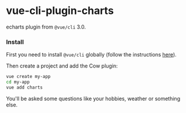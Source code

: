 # vue-cli-plugin-charts
echarts plugin from `@vue/cli` 3.0.

### Install

First you need to install `@vue/cli` globally (follow the instructions [here](https://cli.vuejs.org/)).

Then create a project and add the Cow plugin:

```bash
vue create my-app
cd my-app
vue add charts
```

You'll be asked some questions like your hobbies, weather or
something else.